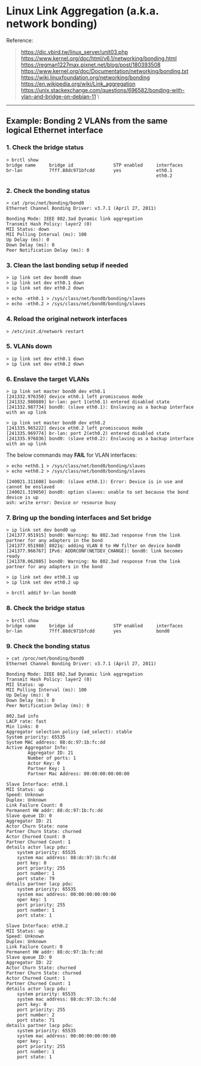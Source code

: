 # Linux Link Aggregation (a.k.a. network bonding)

Reference:
> https://dic.vbird.tw/linux_server/unit03.php \
> https://www.kernel.org/doc/html/v6.1/networking/bonding.html \
> https://regman1227max.pixnet.net/blog/post/180393508 \
> https://www.kernel.org/doc/Documentation/networking/bonding.txt \
> https://wiki.linuxfoundation.org/networking/bonding \
> https://en.wikipedia.org/wiki/Link_aggregation \
> https://unix.stackexchange.com/questions/696582/bonding-with-vlan-and-bridge-on-debian-11 \

---

## Example: Bonding 2 VLANs from the same logical Ethernet interface

### 1. Check the bridge status
```
> brctl show
bridge name     bridge id               STP enabled     interfaces
br-lan          7fff.88dc971bfcdd       yes             eth0.1
                                                        eth0.2
```

### 2. Check the bonding status
```
> cat /proc/net/bonding/bond0
Ethernet Channel Bonding Driver: v3.7.1 (April 27, 2011)

Bonding Mode: IEEE 802.3ad Dynamic link aggregation
Transmit Hash Policy: layer2 (0)
MII Status: down
MII Polling Interval (ms): 100
Up Delay (ms): 0
Down Delay (ms): 0
Peer Notification Delay (ms): 0
```

### 3. Clean the last bonding setup if needed
```
> ip link set dev bond0 down
> ip link set dev eth0.1 down
> ip link set dev eth0.2 down

> echo -eth0.1 > /sys/class/net/bond0/bonding/slaves
> echo -eth0.2 > /sys/class/net/bond0/bonding/slaves
```

### 4. Reload the original network interfaces
```
> /etc/init.d/network restart
```

### 5. VLANs down
```
> ip link set dev eth0.1 down
> ip link set dev eth0.2 down
```

### 6. Enslave the target VLANs
```
> ip link set master bond0 dev eth0.1
[241332.976350] device eth0.1 left promiscuous mode
[241332.980889] br-lan: port 1(eth0.1) entered disabled state
[241332.987734] bond0: (slave eth0.1): Enslaving as a backup interface with an up link

> ip link set master bond0 dev eth0.2
[241335.965222] device eth0.2 left promiscuous mode
[241335.969774] br-lan: port 2(eth0.2) entered disabled state
[241335.976836] bond0: (slave eth0.2): Enslaving as a backup interface with an up link
```
The below commands may **FAIL** for VLAN interfaces:
```
> echo +eth0.1 > /sys/class/net/bond0/bonding/slaves
> echo +eth0.2 > /sys/class/net/bond0/bonding/slaves

[240021.311608] bond0: (slave eth0.1): Error: Device is in use and cannot be enslaved
[240021.319050] bond0: option slaves: unable to set because the bond device is up
ash: write error: Device or resource busy
```

### 7. Bring up the bonding interfaces and Set bridge
```
> ip link set dev bond0 up
[241377.951915] bond0: Warning: No 802.3ad response from the link partner for any adapters in the bond
[241377.951988] 8021q: adding VLAN 0 to HW filter on device bond0
[241377.966767] IPv6: ADDRCONF(NETDEV_CHANGE): bond0: link becomes ready
[241378.062085] bond0: Warning: No 802.3ad response from the link partner for any adapters in the bond

> ip link set dev eth0.1 up
> ip link set dev eth0.2 up

> brctl addif br-lan bond0
```

### 8. Check the bridge status
```
> brctl show
bridge name     bridge id               STP enabled     interfaces
br-lan          7fff.88dc971bfcdd       yes             bond0
```

### 9. Check the bonding status
```
> cat /proc/net/bonding/bond0
Ethernet Channel Bonding Driver: v3.7.1 (April 27, 2011)

Bonding Mode: IEEE 802.3ad Dynamic link aggregation
Transmit Hash Policy: layer2 (0)
MII Status: up
MII Polling Interval (ms): 100
Up Delay (ms): 0
Down Delay (ms): 0
Peer Notification Delay (ms): 0

802.3ad info
LACP rate: fast
Min links: 0
Aggregator selection policy (ad_select): stable
System priority: 65535
System MAC address: 88:dc:97:1b:fc:dd
Active Aggregator Info:
        Aggregator ID: 21
        Number of ports: 1
        Actor Key: 0
        Partner Key: 1
        Partner Mac Address: 00:00:00:00:00:00

Slave Interface: eth0.1
MII Status: up
Speed: Unknown
Duplex: Unknown
Link Failure Count: 0
Permanent HW addr: 88:dc:97:1b:fc:dd
Slave queue ID: 0
Aggregator ID: 21
Actor Churn State: none
Partner Churn State: churned
Actor Churned Count: 0
Partner Churned Count: 1
details actor lacp pdu:
    system priority: 65535
    system mac address: 88:dc:97:1b:fc:dd
    port key: 0
    port priority: 255
    port number: 1
    port state: 79
details partner lacp pdu:
    system priority: 65535
    system mac address: 00:00:00:00:00:00
    oper key: 1
    port priority: 255
    port number: 1
    port state: 1

Slave Interface: eth0.2
MII Status: up
Speed: Unknown
Duplex: Unknown
Link Failure Count: 0
Permanent HW addr: 88:dc:97:1b:fc:dd
Slave queue ID: 0
Aggregator ID: 22
Actor Churn State: churned
Partner Churn State: churned
Actor Churned Count: 1
Partner Churned Count: 1
details actor lacp pdu:
    system priority: 65535
    system mac address: 88:dc:97:1b:fc:dd
    port key: 0
    port priority: 255
    port number: 2
    port state: 71
details partner lacp pdu:
    system priority: 65535
    system mac address: 00:00:00:00:00:00
    oper key: 1
    port priority: 255
    port number: 1
    port state: 1
```

